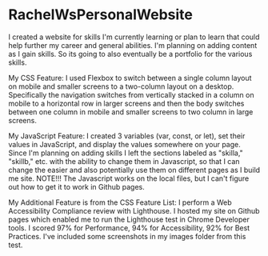 # RachelWsPersonalWebsite
I created a website for skills I'm currently learning or plan to learn that could help further my career and general abilities. I'm planning on adding content as I gain skills. So its going to also eventually be a portfolio for the various skills.   

My CSS Feature: I used Flexbox to switch between a single column layout on mobile and smaller screens to a two-column layout on a desktop. Specifically the navigation switches from vertically stacked in a column on mobile to a horizontal row in larger screens and then the body switches between one column in mobile and smaller screens to two column in large screens.

My JavaScript Feature: I created 3 variables (var, const, or let), set their values in JavaScript, and display the values somewhere on your page. Since I'm planning on adding skills I left the sections labeled as "skilla," "skillb," etc. with the ability to change them in Javascript, so that I can change the easier and also potentially use them on different pages as I build me site. NOTE!!! The Javascript works on the local files, but I can't figure out how to get it to work in Github pages. 

My Additional Feature is from the CSS Feature List: I perform a Web Accessibility Compliance review with Lighthouse. I hosted my site on Github pages which enabled me to run the Lighthouse test in Chrome Developer tools. I scored 97% for Performance, 94% for Accessibility, 92% for Best Practices. I've included some screenshots in my images folder from this test.

